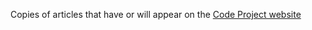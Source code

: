 Copies of articles that have or will appear on the [Code Project website](https://www.codeproject.com)
